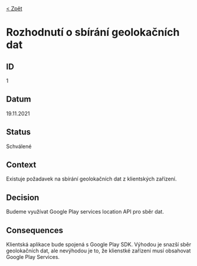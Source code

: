 [< Zpět](../ "Zpět na přehled architektonických rozhodnutí")

# Rozhodnutí o sbírání geolokačních dat

## ID
1

## Datum
19.11.2021

## Status
Schválené

## Context
Existuje požadavek na sbírání geolokačních dat z klientských zařízení.

## Decision
Budeme využívat Google Play services location API pro sběr dat.

## Consequences
Klientská aplikace bude spojená s Google Play SDK. Výhodou je snazší sběr geolokačních dat, ale nevýhodou je to, že klienstké zařízení musí obsahovat Google Play Services.
